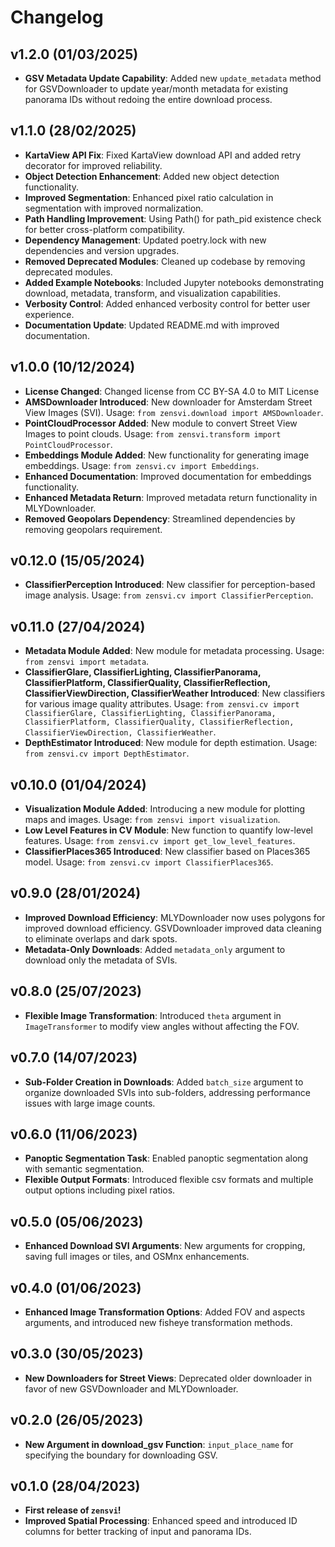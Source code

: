 # Changelog

<!--next-version-placeholder-->

## v1.2.0 (01/03/2025)
- **GSV Metadata Update Capability**: Added new `update_metadata` method for GSVDownloader to update year/month metadata for existing panorama IDs without redoing the entire download process.

## v1.1.0 (28/02/2025)
- **KartaView API Fix**: Fixed KartaView download API and added retry decorator for improved reliability.
- **Object Detection Enhancement**: Added new object detection functionality.
- **Improved Segmentation**: Enhanced pixel ratio calculation in segmentation with improved normalization.
- **Path Handling Improvement**: Using Path() for path_pid existence check for better cross-platform compatibility.
- **Dependency Management**: Updated poetry.lock with new dependencies and version upgrades.
- **Removed Deprecated Modules**: Cleaned up codebase by removing deprecated modules.
- **Added Example Notebooks**: Included Jupyter notebooks demonstrating download, metadata, transform, and visualization capabilities.
- **Verbosity Control**: Added enhanced verbosity control for better user experience.
- **Documentation Update**: Updated README.md with improved documentation.

## v1.0.0 (10/12/2024)
- **License Changed**: Changed license from CC BY-SA 4.0 to MIT License
- **AMSDownloader Introduced**: New downloader for Amsterdam Street View Images (SVI). Usage: `from zensvi.download import AMSDownloader`.
- **PointCloudProcessor Added**: New module to convert Street View Images to point clouds. Usage: `from zensvi.transform import PointCloudProcessor`.
- **Embeddings Module Added**: New functionality for generating image embeddings. Usage: `from zensvi.cv import Embeddings`.
- **Enhanced Documentation**: Improved documentation for embeddings functionality.
- **Enhanced Metadata Return**: Improved metadata return functionality in MLYDownloader.
- **Removed Geopolars Dependency**: Streamlined dependencies by removing geopolars requirement.

## v0.12.0 (15/05/2024)
- **ClassifierPerception Introduced**: New classifier for perception-based image analysis. Usage: `from zensvi.cv import ClassifierPerception`.

## v0.11.0 (27/04/2024)
- **Metadata Module Added**: New module for metadata processing. Usage: `from zensvi import metadata`.
- **ClassifierGlare, ClassifierLighting, ClassifierPanorama, ClassifierPlatform, ClassifierQuality, ClassifierReflection, ClassifierViewDirection, ClassifierWeather Introduced**: New classifiers for various image quality attributes. Usage: `from zensvi.cv import ClassifierGlare, ClassifierLighting, ClassifierPanorama, ClassifierPlatform, ClassifierQuality, ClassifierReflection, ClassifierViewDirection, ClassifierWeather`.
- **DepthEstimator Introduced**: New module for depth estimation. Usage: `from zensvi.cv import DepthEstimator`.

## v0.10.0 (01/04/2024)
- **Visualization Module Added**: Introducing a new module for plotting maps and images. Usage: `from zensvi import visualization`.
- **Low Level Features in CV Module**: New function to quantify low-level features. Usage: `from zensvi.cv import get_low_level_features`.
- **ClassifierPlaces365 Introduced**: New classifier based on Places365 model. Usage: `from zensvi.cv import ClassifierPlaces365`.

## v0.9.0 (28/01/2024)
- **Improved Download Efficiency**: MLYDownloader now uses polygons for improved download efficiency. GSVDownloader improved data cleaning to eliminate overlaps and dark spots.
- **Metadata-Only Downloads**: Added `metadata_only` argument to download only the metadata of SVIs.

## v0.8.0 (25/07/2023)
- **Flexible Image Transformation**: Introduced `theta` argument in `ImageTransformer` to modify view angles without affecting the FOV.

## v0.7.0 (14/07/2023)
- **Sub-Folder Creation in Downloads**: Added `batch_size` argument to organize downloaded SVIs into sub-folders, addressing performance issues with large image counts.

## v0.6.0 (11/06/2023)
- **Panoptic Segmentation Task**: Enabled panoptic segmentation along with semantic segmentation.
- **Flexible Output Formats**: Introduced flexible csv formats and multiple output options including pixel ratios.

## v0.5.0 (05/06/2023)
- **Enhanced Download SVI Arguments**: New arguments for cropping, saving full images or tiles, and OSMnx enhancements.

## v0.4.0 (01/06/2023)
- **Enhanced Image Transformation Options**: Added FOV and aspects arguments, and introduced new fisheye transformation methods.

## v0.3.0 (30/05/2023)
- **New Downloaders for Street Views**: Deprecated older downloader in favor of new GSVDownloader and MLYDownloader.

## v0.2.0 (26/05/2023)
- **New Argument in download_gsv Function**: `input_place_name` for specifying the boundary for downloading GSV.

## v0.1.0 (28/04/2023)
- **First release of `zensvi`!**
- **Improved Spatial Processing**: Enhanced speed and introduced ID columns for better tracking of input and panorama IDs.
